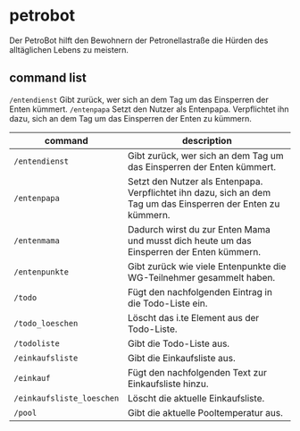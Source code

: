 # petrobot
Der PetroBot hilft den Bewohnern der Petronellastraße die Hürden des alltäglichen Lebens zu meistern.

## command list
`/entendienst` Gibt zurück, wer sich an dem Tag um das Einsperren der Enten kümmert.
`/entenpapa` Setzt den Nutzer als Entenpapa. Verpflichtet ihn dazu, sich an dem Tag um das Einsperren der Enten zu kümmern.

|command|description|
|---|---|
|`/entendienst`|Gibt zurück, wer sich an dem Tag um das Einsperren der Enten kümmert.|
|`/entenpapa`|Setzt den Nutzer als Entenpapa. Verpflichtet ihn dazu, sich an dem Tag um das Einsperren der Enten zu kümmern.|
|`/entenmama`|Dadurch wirst du zur Enten Mama und musst dich heute um das Einsperren der Enten kümmern.|
|`/entenpunkte`|Gibt zurück wie viele Entenpunkte die WG-Teilnehmer gesammelt haben.|
|`/todo`|Fügt den nachfolgenden Eintrag in die Todo-Liste ein.|
|`/todo_loeschen`|Löscht das i.te Element aus der Todo-Liste.|
|`/todoliste`|Gibt die Todo-Liste aus.|
|`/einkaufsliste`|Gibt die Einkaufsliste aus.|
|`/einkauf`|Fügt den nachfolgenden Text zur Einkaufsliste hinzu.|
|`/einkaufsliste_loeschen`|Löscht die aktuelle Einkaufsliste.|
|`/pool`|Gibt die aktuelle Pooltemperatur aus.|
